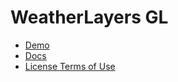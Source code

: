 # WeatherLayers GL

* [Demo](https://demo.weatherlayers.com/)
* [Docs](https://docs.weatherlayers.com/)
* [License Terms of Use](https://weatherlayers.com/license-terms-of-use.html)